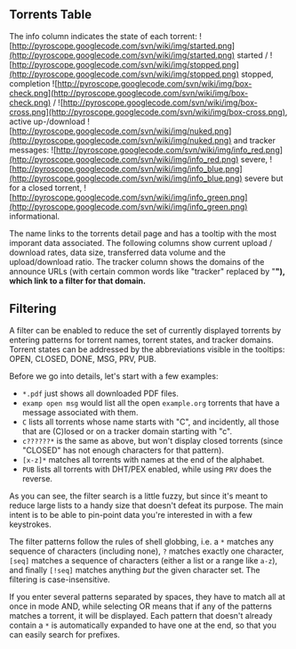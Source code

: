 ## Torrents Table ##

The info column indicates the state of each torrent: ![http://pyroscope.googlecode.com/svn/wiki/img/started.png](http://pyroscope.googlecode.com/svn/wiki/img/started.png) started / ![http://pyroscope.googlecode.com/svn/wiki/img/stopped.png](http://pyroscope.googlecode.com/svn/wiki/img/stopped.png) stopped, completion ![http://pyroscope.googlecode.com/svn/wiki/img/box-check.png](http://pyroscope.googlecode.com/svn/wiki/img/box-check.png) / ![http://pyroscope.googlecode.com/svn/wiki/img/box-cross.png](http://pyroscope.googlecode.com/svn/wiki/img/box-cross.png), active up-/download ![http://pyroscope.googlecode.com/svn/wiki/img/nuked.png](http://pyroscope.googlecode.com/svn/wiki/img/nuked.png) and tracker messages: ![http://pyroscope.googlecode.com/svn/wiki/img/info_red.png](http://pyroscope.googlecode.com/svn/wiki/img/info_red.png) severe, ![http://pyroscope.googlecode.com/svn/wiki/img/info_blue.png](http://pyroscope.googlecode.com/svn/wiki/img/info_blue.png) severe but for a closed torrent, ![http://pyroscope.googlecode.com/svn/wiki/img/info_green.png](http://pyroscope.googlecode.com/svn/wiki/img/info_green.png) informational.

The name links to the torrents detail page and has a tooltip with the most imporant data associated. The following columns show current upload / download rates, data size, transferred data volume and the upload/download ratio. The tracker column shows the domains of the announce URLs (with certain common words like "tracker" replaced by "**"), which link to a filter for that domain.**

## Filtering ##

A filter can be enabled to reduce the set of currently displayed torrents by entering patterns for  torrent names, torrent states, and tracker domains. Torrent states can be addressed by the abbreviations visible in the tooltips: OPEN, CLOSED, DONE, MSG, PRV, PUB.

Before we go into details, let's start with a few examples:
  * `*.pdf` just shows all downloaded PDF files.
  * `examp open msg` would list all the open `example.org` torrents that have a message associated with them.
  * `C` lists all torrents whose name starts with "C", and incidently, all those that are (C)losed or on a tracker domain starting with "c".
  * `c??????*` is the same as above, but won't display closed torrents (since "CLOSED" has not enough characters for that pattern).
  * `[x-z]*` matches all torrents with names at the end of the alphabet.
  * `PUB` lists all torrents with DHT/PEX enabled, while using `PRV` does the reverse.

As you can see, the filter search is a little fuzzy, but since it's meant to reduce large lists to a handy size that doesn't defeat its purpose. The main intent is to be able to pin-point data you're interested in with a few keystrokes.

The filter patterns follow the rules of shell globbing, i.e. a `*` matches any sequence of characters (including none), `?` matches exactly one character, `[seq]` matches a sequence of characters (either a list or a range like `a-z`), and finally `[!seq]` matches anything _but_ the given character set. The filtering is case-insensitive.

If you enter several patterns separated by spaces, they have to match all at once in mode AND, while selecting OR means that if any of the patterns matches a torrent, it will be displayed. Each pattern that doesn't already contain a `*` is automatically expanded to have one at the end, so that you can easily search for prefixes.